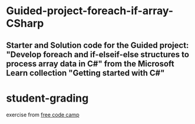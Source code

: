 # Guided-project-foreach-if-array-CSharp
Starter and Solution code for the Guided project: "Develop foreach and if-elseif-else structures to process array data in C#" from the Microsoft Learn collection "Getting started with C#"
---
# student-grading
exercise from [free code camp](https://www.freecodecamp.org/learn/foundational-c-sharp-with-microsoft/create-and-run-simple-c-sharp-console-applications/guided-project-develop-foreach-and-if-elseif-else-structures-to-process-array-data-in-c-sharp)

